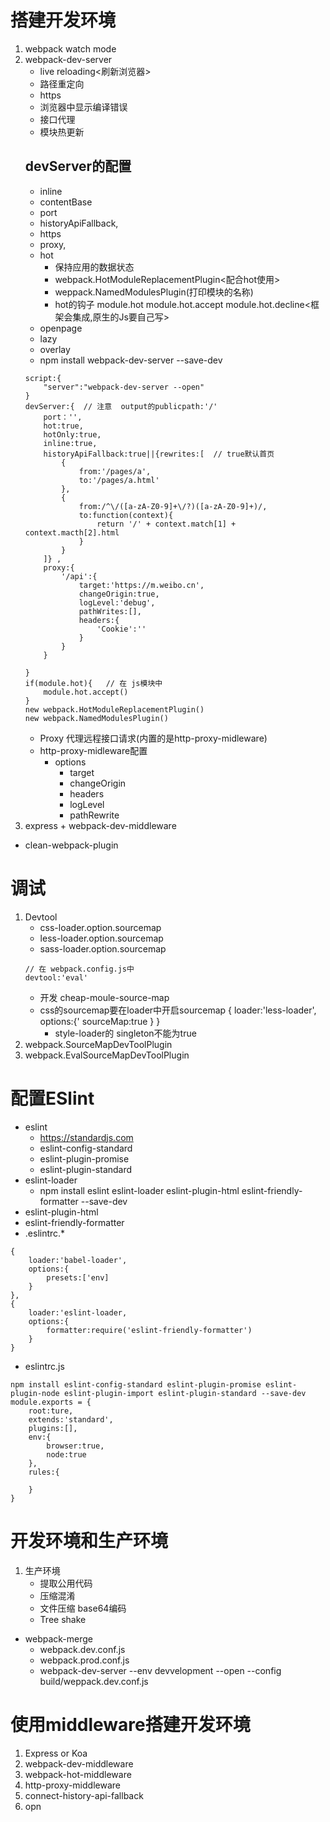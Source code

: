 # 搭建开发环境
1. webpack watch mode
2. webpack-dev-server
   * live reloading<刷新浏览器>
   * 路径重定向
   * https
   * 浏览器中显示编译错误
   * 接口代理
   * 模块热更新
   ## devServer的配置
     * inline
     * contentBase
     * port
     * historyApiFallback,
     * https
     * proxy,
     * hot
         * 保持应用的数据状态
         * webpack.HotModuleReplacementPlugin<配合hot使用>
         * weppack.NamedModulesPlugin(打印模块的名称)
         * hot的钩子 module.hot  module.hot.accept module.hot.decline<框架会集成,原生的Js要自己写>
     * openpage
     * lazy
     * overlay
     * npm install webpack-dev-server --save-dev
     ```
     script:{
         "server":"webpack-dev-server --open"
     }
     devServer:{  // 注意  output的publicpath:'/'
         port：'',
         hot:true,
         hotOnly:true,
         inline:true,
         historyApiFallback:true||{rewrites:[  // true默认首页
             {
                 from:'/pages/a',
                 to:'/pages/a.html'
             },
             {
                 from:/^\/([a-zA-Z0-9]+\/?)([a-zA-Z0-9]+)/,
                 to:function(context){
                     return '/' + context.match[1] + context.macth[2].html
                 }
             }
         ]} ,
         proxy:{
             '/api':{
                 target:'https://m.weibo.cn',
                 changeOrigin:true,
                 logLevel:'debug',
                 pathWrites:[],
                 headers:{
                     'Cookie':''
                 }
             }
         }

     }
     if(module.hot){   // 在 js模块中
         module.hot.accept()
     }
     new webpack.HotModuleReplacementPlugin()
     new webpack.NamedModulesPlugin()
     ```
     * Proxy 代理远程接口请求(内置的是http-proxy-midleware)
     * http-proxy-midleware配置
        * options
           * target
           * changeOrigin
           * headers
           * logLevel
           * pathRewrite
3. express + webpack-dev-middleware

 * clean-webpack-plugin 
# 调试
 1. Devtool<Source Map> 
    * css-loader.option.sourcemap
    * less-loader.option.sourcemap
    * sass-loader.option.sourcemap
    ```
    // 在 webpack.config.js中
    devtool:'eval'
    ```
    * 开发  cheap-moule-source-map
    * css的sourcemap要在loader中开启sourcemap 
    {
        loader:'less-loader',
        options:{'
        sourceMap:true
        }
    }  
       * style-loader的 singleton不能为true
 2. webpack.SourceMapDevToolPlugin
 3. webpack.EvalSourceMapDevToolPlugin

 # 配置ESlint
 * eslint
    * https://standardjs.com
    * eslint-config-standard
    * eslint-plugin-promise
    * eslint-plugin-standard 
 * eslint-loader
      * npm install eslint eslint-loader eslint-plugin-html  eslint-friendly-formatter --save-dev
 * eslint-plugin-html
 * eslint-friendly-formatter
 * .eslintrc.*

 ```
 {
     loader:'babel-loader',
     options:{
         presets:['env]
     }
 },
 {
     loader:'eslint-loader,
     options:{
         formatter:require('eslint-friendly-formatter')
     }
 }
 ```

 * eslintrc.js
 ```
 npm install eslint-config-standard eslint-plugin-promise eslint-plugin-node eslint-plugin-import eslint-plugin-standard --save-dev
 module.exports = {
     root:ture,
     extends:'standard',
     plugins:[],
     env:{
         browser:true,
         node:true
     },
     rules:{

     }
 }
 ```

# 开发环境和生产环境
   1. 生产环境
      * 提取公用代码
      * 压缩混淆
      * 文件压缩 base64编码
      * Tree shake

   * webpack-merge 
      * webpack.dev.conf.js
      * webpack.prod.conf.js 
      * webpack-dev-server --env devvelopment --open --config build/weppack.dev.conf.js 

 # 使用middleware搭建开发环境   
  1. Express or Koa
  2. webpack-dev-middleware
  3. webpack-hot-middleware
  4.  http-proxy-middleware
  5. connect-history-api-fallback
  6. opn